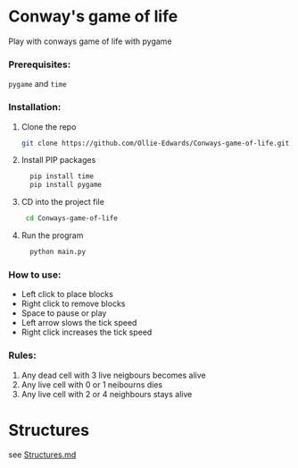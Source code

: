 # Conway's game of life
Play with conways game of life with pygame

### Prerequisites:

  ```pygame``` and ```time```
### Installation:

1. Clone the repo
   ```sh
   git clone https://github.com/Ollie-Edwards/Conways-game-of-life.git
   ```
2. Install PIP packages
   ```sh
     pip install time
     pip install pygame
   ```
3. CD into the project file
   ```sh
    cd Conways-game-of-life
   ```
4. Run the program
   ```sh
     python main.py
   ```
   
### How to use:

 - Left click to place blocks
 - Right click to remove blocks
 - Space to pause or play
 - Left arrow slows the tick speed
 - Right click increases the tick speed

### Rules:
 1. Any dead cell with 3 live neigbours becomes alive
 2. Any live cell with 0 or 1 neibourns dies
 3. Any live cell with 2 or 4 neighbours stays alive

# Structures

see [Structures.md](Structures.md)
